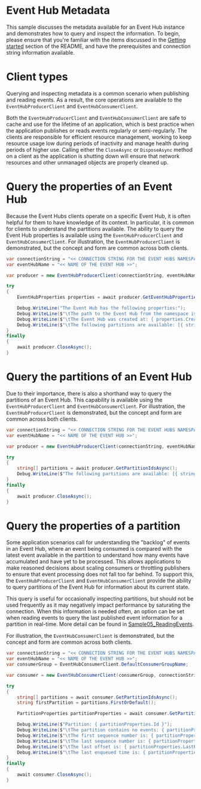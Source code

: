 # Event Hub Metadata

This sample discusses the metadata available for an Event Hub instance and demonstrates how to query and inspect the information.  To begin, please ensure that you're familiar with the items discussed in the [Getting started](https://github.com/Azure/azure-sdk-for-net/tree/main/sdk/eventhub/Azure.Messaging.EventHubs/samples#getting-started) section of the README, and have the prerequisites and connection string information available.

# Client types

Querying and inspecting metadata is a common scenario when publishing and reading events.  As a result, the core operations are available to the `EventHubProducerClient` and `EventHubConsumerClient`.  

Both the `EventHubProducerClient` and `EventHubConsumerClient` are safe to cache and use for the lifetime of an application, which is best practice when the application publishes or reads events regularly or semi-regularly. The clients are responsible for efficient resource management, working to keep resource usage low during periods of inactivity and manage health during periods of higher use. Calling either the `CloseAsync` or `DisposeAsync` method on a client as the application is shutting down will ensure that network resources and other unmanaged objects are properly cleaned up.

# Query the properties of an Event Hub

Because the Event Hubs clients operate on a specific Event Hub, it is often helpful for them to have knowledge of its context.  In particular, it is common for clients to understand the partitions available.  The ability to query the Event Hub properties is available using the `EventHubProducerClient` and `EventHubConsumerClient`.  For illustration, the `EventHubProducerClient` is demonstrated, but the concept and form are common across both clients.

```C# Snippet:EventHubs_Sample03_InspectHub
var connectionString = "<< CONNECTION STRING FOR THE EVENT HUBS NAMESPACE >>";
var eventHubName = "<< NAME OF THE EVENT HUB >>";

var producer = new EventHubProducerClient(connectionString, eventHubName);

try
{
    EventHubProperties properties = await producer.GetEventHubPropertiesAsync();

    Debug.WriteLine("The Event Hub has the following properties:");
    Debug.WriteLine($"\tThe path to the Event Hub from the namespace is: { properties.Name }");
    Debug.WriteLine($"\tThe Event Hub was created at: { properties.CreatedOn }, in UTC.");
    Debug.WriteLine($"\tThe following partitions are available: [{ string.Join(", ", properties.PartitionIds) }]");
}
finally
{
    await producer.CloseAsync();
}
```

# Query the partitions of an Event Hub

Due to their importance, there is also a shorthand way to query the partitions of an Event Hub.  This capability is available using the `EventHubProducerClient` and `EventHubConsumerClient`.  For illustration, the `EventHubProducerClient` is demonstrated, but the concept and form are common across both clients.

```C# Snippet:EventHubs_Sample03_QueryPartitions
var connectionString = "<< CONNECTION STRING FOR THE EVENT HUBS NAMESPACE >>";
var eventHubName = "<< NAME OF THE EVENT HUB >>";

var producer = new EventHubProducerClient(connectionString, eventHubName);

try
{
    string[] partitions = await producer.GetPartitionIdsAsync();
    Debug.WriteLine($"The following partitions are available: [{ string.Join(", ", partitions) }]");
}
finally
{
    await producer.CloseAsync();
}
```

# Query the properties of a partition

Some application scenarios call for understanding the "backlog" of events in an Event Hub, where an event being consumed is compared with the latest event available in the partition to understand how many events have accumulated and have yet to be processed.  This allows applications to make reasoned decisions about scaling consumers or throttling publishers to ensure that event processing does not fall too far behind. To support this, the `EventHubProducerClient` and `EventHubConsumerClient` provide the ability to query partitions of the Event Hub for information about its current state.

This query is useful for occasionally inspecting partitions, but should not be used frequently as it may negatively impact performance by saturating the connection.  When this information is needed often, an option can be set when reading events to query the last published event information for a partition in real-time.  More detail can be found in [Sample05_ReadingEvents](https://github.com/Azure/azure-sdk-for-net/tree/main/sdk/eventhub/Azure.Messaging.EventHubs/samples/Sample05_ReadingEvents.md#query-partition-information-while-reading).

For illustration, the `EventHubConsumerClient` is demonstrated, but the concept and form are common across both clients.

```C# Snippet:EventHubs_Sample03_InspectPartition
var connectionString = "<< CONNECTION STRING FOR THE EVENT HUBS NAMESPACE >>";
var eventHubName = "<< NAME OF THE EVENT HUB >>";
var consumerGroup = EventHubConsumerClient.DefaultConsumerGroupName;

var consumer = new EventHubConsumerClient(consumerGroup, connectionString, eventHubName);

try
{
    string[] partitions = await consumer.GetPartitionIdsAsync();
    string firstPartition = partitions.FirstOrDefault();

    PartitionProperties partitionProperties = await consumer.GetPartitionPropertiesAsync(firstPartition);

    Debug.WriteLine($"Partition: { partitionProperties.Id }");
    Debug.WriteLine($"\tThe partition contains no events: { partitionProperties.IsEmpty }");
    Debug.WriteLine($"\tThe first sequence number is: { partitionProperties.BeginningSequenceNumber }");
    Debug.WriteLine($"\tThe last sequence number is: { partitionProperties.LastEnqueuedSequenceNumber }");
    Debug.WriteLine($"\tThe last offset is: { partitionProperties.LastEnqueuedOffset }");
    Debug.WriteLine($"\tThe last enqueued time is: { partitionProperties.LastEnqueuedTime }, in UTC.");
}
finally
{
    await consumer.CloseAsync();
}
```